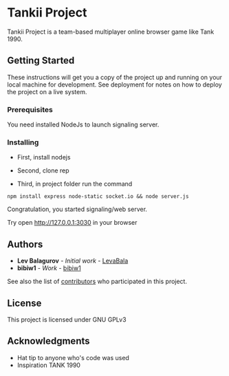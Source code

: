 # Tankii Project

Tankii Project is a team-based multiplayer online browser game like Tank 1990.

## Getting Started

These instructions will get you a copy of the project up and running on your local machine for development. See deployment for notes on how to deploy the project on a live system.

### Prerequisites

You need installed NodeJs to launch signaling server.

### Installing

* First, install nodejs

* Second, clone rep

* Third, in project folder run the command

```
npm install express node-static socket.io && node server.js 
```

Congratulation, you started signaling/web server.

Try open http://127.0.0.1:3030 in your browser

## Authors

* **Lev Balagurov** - *Initial work* - [LevaBala](https://github.com/levabala)
* **bibiw1** - *Work* - [bibiw1](https://github.com/bibiw1)

See also the list of [contributors](https://github.com/levabala/Tankii1.0/contributors) who participated in this project.

## License

This project is licensed under GNU GPLv3

## Acknowledgments

* Hat tip to anyone who's code was used
* Inspiration TANK 1990
